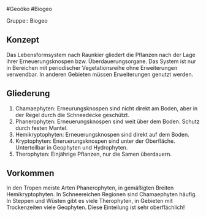 #Geoöko #Biogeo

Gruppe:: Biogeo

## Konzept

Das Lebensformsystem nach Raunkier gliedert die Pflanzen nach der Lage ihrer Erneuerungsknospen bzw. Überdauerungsorgane. Das System ist nur in Bereichen mit periodischer Vegetationsreihe ohne Erweiterungen verwendbar. In anderen Gebieten müssen Erweiterungen genutzt werden.

## Gliederung

1. Chamaephyten: Erneurungsknospen sind nicht direkt am Boden, aber in der Regel durch die Schneedecke geschützt.
2. Phanerophyten: Erneuerungsknospen sind weit über dem Boden. Schutz durch festen Mantel.
3. Hemikryptophyten: Erneuerungsknospen sind direkt auf dem Boden.
4. Kryptophyten: Eneruerungsknospen sind unter der Oberfläche. Unterteilbar in Geophyten und Hydrophyten.
5. Therophyten: Einjährige Pflanzen, nur die Samen überdauern.

## Vorkommen

In den Tropen meiste Arten Phanerophyten, in gemäßigten Breiten Hemikryptophyten. In Schneereichen Regionen sind Chamaephyten häufig. In Steppen und Wüsten gibt es viele Therophyten, in Gebieten mit Trockenzeiten viele Geophyten. Diese Einteilung ist sehr oberflächlich!